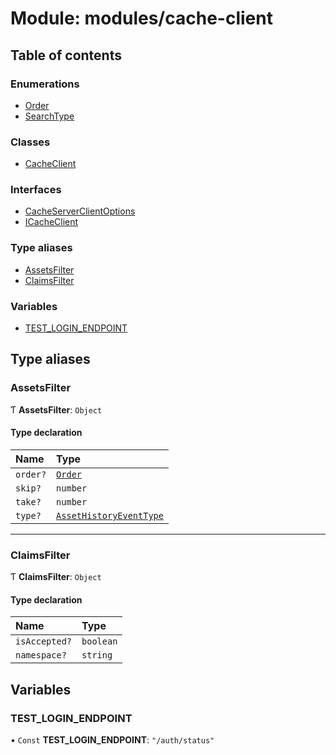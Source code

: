 # Module: modules/cache-client

## Table of contents

### Enumerations

- [Order](../enums/modules_cache_client.Order.md)
- [SearchType](../enums/modules_cache_client.SearchType.md)

### Classes

- [CacheClient](../classes/modules_cache_client.CacheClient.md)

### Interfaces

- [CacheServerClientOptions](../interfaces/modules_cache_client.CacheServerClientOptions.md)
- [ICacheClient](../interfaces/modules_cache_client.ICacheClient.md)

### Type aliases

- [AssetsFilter](modules_cache_client.md#assetsfilter)
- [ClaimsFilter](modules_cache_client.md#claimsfilter)

### Variables

- [TEST\_LOGIN\_ENDPOINT](modules_cache_client.md#test_login_endpoint)

## Type aliases

### AssetsFilter

Ƭ **AssetsFilter**: `Object`

#### Type declaration

| Name | Type |
| :------ | :------ |
| `order?` | [`Order`](../enums/modules_cache_client.Order.md) |
| `skip?` | `number` |
| `take?` | `number` |
| `type?` | [`AssetHistoryEventType`](../enums/modules_assets.AssetHistoryEventType.md) |

___

### ClaimsFilter

Ƭ **ClaimsFilter**: `Object`

#### Type declaration

| Name | Type |
| :------ | :------ |
| `isAccepted?` | `boolean` |
| `namespace?` | `string` |

## Variables

### TEST\_LOGIN\_ENDPOINT

• `Const` **TEST\_LOGIN\_ENDPOINT**: ``"/auth/status"``
